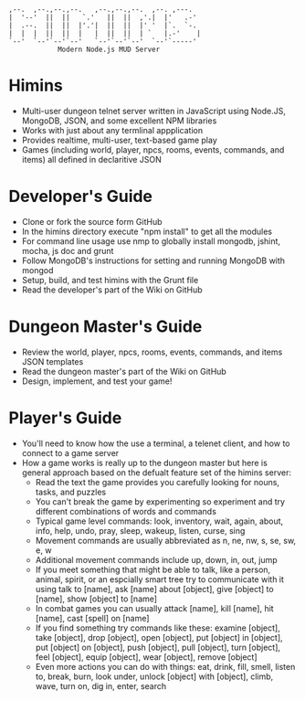 	,--.  ,--.,--.,--.   ,--.,--.,--.  ,--. ,---. 
	|  '--'  ||  ||   `.'   ||  ||  ,'.|  |'   .-'
	|  .--.  ||  ||  |'.'|  ||  ||  |' '  |`.  `-. 
	|  |  |  ||  ||  |   |  ||  ||  | `   |.-'    |
	`--'  `--'`--'`--'   `--'`--'`--'  `--'`-----' 
				Modern Node.js MUD Server

# Himins

* Multi-user dungeon telnet server written in JavaScript using Node.JS, MongoDB, JSON, and some excellent NPM libraries
* Works with just about any termlinal appplication
* Provides realtime, multi-user, text-based game play
* Games (including world, player, npcs, rooms, events, commands, and items) all defined in declaritive JSON

# Developer's Guide

* Clone or fork the source form GitHub
* In the himins directory execute "npm install" to get all the modules
* For command line usage use nmp to globally install mongodb, jshint, mocha, js doc and grunt
* Follow MongoDB's instructions for setting and running MongoDB with mongod
* Setup, build, and test himins with the Grunt file
* Read the developer's part of the Wiki on GitHub

# Dungeon Master's Guide

* Review the world, player, npcs, rooms, events, commands, and items JSON templates
* Read the dungeon master's part of the Wiki on GitHub
* Design, implement, and test your game!

# Player's Guide

* You'll need to know how the use a terminal, a telenet client, and how to connect to a game server
* How a game works is really up to the dungeon master but here is general approach based on the defualt feature set of the himins server:
  * Read the text the game provides you carefully looking for nouns, tasks, and puzzles
  * You can't break the game by experimenting so experiment and try different combinations of words and commands
  * Typical game level commands: look, inventory, wait, again, about, info, help, undo, pray, sleep, wakeup, listen, curse, sing
  * Movement commands are usually abbreviated as n, ne, nw, s, se, sw, e, w
  * Additional movement commands include up, down, in, out, jump
  * If you meet something that might be able to talk, like a person, animal, spirit, or an espcially smart tree try to communicate with it using talk to [name], ask [name] about [object], give [object] to [name], show [object] to [name]
  * In combat games you can usually attack [name], kill [name], hit [name], cast [spell] on [name]
  * If you find something try commands like these: examine [object], take [object], drop [object], open [object], put [object] in [object], put [object] on [object], push [object], pull [object], turn [object], feel [object], equip [object], wear [object], remove [object]
  * Even more actions you can do with things:   eat, drink, fill, smell, listen to, break, burn, look under, unlock [object] with [object], climb, wave, turn on, dig in, enter, search



